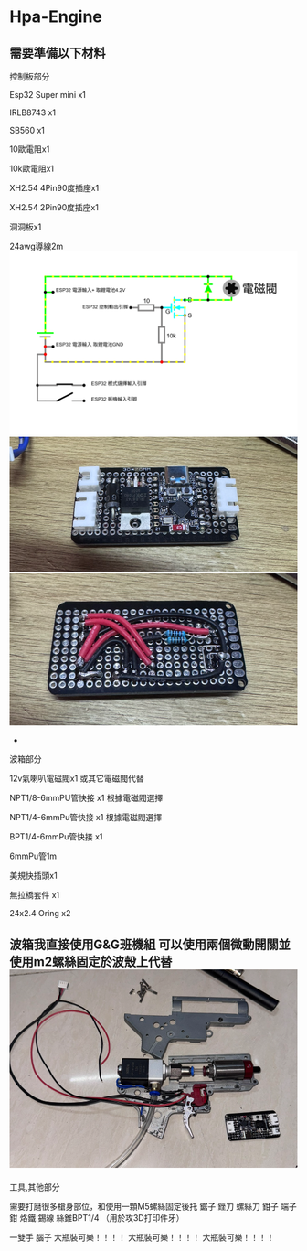 # Hpa-Engine
需要準備以下材料
-
控制板部分

Esp32 Super mini x1

IRLB8743 x1

SB560 x1 

10歐電阻x1

10k歐電阻x1

XH2.54 4Pin90度插座x1

XH2.54 2Pin90度插座x1

洞洞板x1

24awg導線2m
![Image of PCB ](https://github.com/coffeeQQ/Hpa-Engine/blob/main/PHOTO/Screenshot%20.png)
![Image of PCB ](https://github.com/coffeeQQ/Hpa-Engine/blob/main/PHOTO/Screenshot%202025-07-07%20215103.png)
![Image of PCB ](https://github.com/coffeeQQ/Hpa-Engine/blob/main/PHOTO/Screenshot%202025-07-07%20215108.png)

-

波箱部分

12v氣喇叭電磁閥x1 或其它電磁閥代替

NPT1/8-6mmPU管快接 x1 根據電磁閥選擇

NPT1/4-6mmPu管快接 x1 根據電磁閥選擇

BPT1/4-6mmPu管快接 x1

6mmPu管1m

美規快插頭x1

無拉橋套件 x1

24x2.4 Oring x2

波箱我直接使用G&G班機組 可以使用兩個微動開關並使用m2螺絲固定於波殼上代替
![Image of PCB ](https://github.com/coffeeQQ/Hpa-Engine/blob/main/PHOTO/Screenshot%202025-07-07%20215032.png)
-

工具,其他部分

需要打磨很多槍身部位，和使用一顆M5螺絲固定後托
鋸子 銼刀 螺絲刀 鉗子 端子鉗 烙鐵 錫線 絲錐BPT1/4 （用於攻3D打印件牙）


一雙手 腦子 
大瓶裝可樂！！！！
大瓶裝可樂！！！！
大瓶裝可樂！！！！
